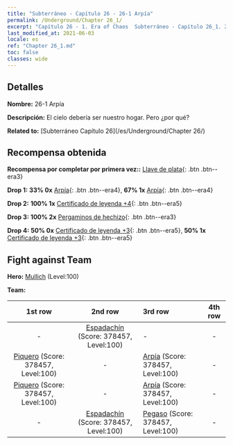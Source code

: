 ```yaml
---
title: "Subterráneo - Capítulo 26 - 26-1 Arpía"
permalink: /Underground/Chapter 26_1/
excerpt: "Capítulo 26 - 1. Era of Chaos  Subterráneo - Capítulo 26_1. 26-1 Arpía"
last_modified_at: 2021-06-03
locale: es
ref: "Chapter 26_1.md"
toc: false
classes: wide
---
```


## Detalles

 **Nombre:** 26-1 Arpía

 **Descripción:** El cielo debería ser nuestro hogar. Pero ¿por qué?

 **Related to:** [Subterráneo Capítulo 26](/es/Underground/Chapter 26/)

## Recompensa obtenida

 **Recompensa por completar por primera vez::** [Llave de plata](/ItemsES/con_693/){: .btn .btn--era3}

 **Drop 1:** **33% 0x** [Arpía](/ItemsES/unt_245/){: .btn .btn--era4}, **67% 1x** [Arpía](/ItemsES/unt_245/){: .btn .btn--era4}

 **Drop 2:** **100% 1x** [Certificado de leyenda +4](/ItemsES/mat_95/){: .btn .btn--era5}

 **Drop 3:** **100% 2x** [Pergaminos de hechizo](/ItemsES/con_694/){: .btn .btn--era3}

 **Drop 4:** **50% 0x** [Certificado de leyenda +3](/ItemsES/mat_88/){: .btn .btn--era5}, **50% 1x** [Certificado de leyenda +3](/ItemsES/mat_88/){: .btn .btn--era5}


## Fight against Team
 **Hero:** [Mullich](/es/heroes/Mullich/) (Level:100)

 **Team:**


  | 1st row | 2nd row | 3rd row | 4th row |
  |:----:|:----:|:----|:----:|
  | - | [Espadachín](/es/units/Swordsman/) (Score: 378457, Level:100)  | - | - |
  | [Piquero](/es/units/Pikeman/) (Score: 378457, Level:100)  | - | [Arpía](/es/units/Harpy/) (Score: 378457, Level:100)  | - |
  | [Piquero](/es/units/Pikeman/) (Score: 378457, Level:100)  | - | [Arpía](/es/units/Harpy/) (Score: 378457, Level:100)  | - |
  | - | [Espadachín](/es/units/Swordsman/) (Score: 378457, Level:100)  | [Pegaso](/es/units/Pegasus/) (Score: 378457, Level:100)  | - |



